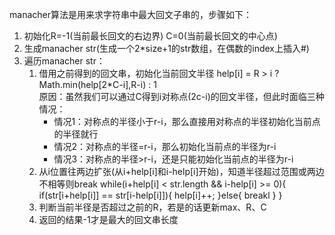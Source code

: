 manacher算法是用来求字符串中最大回文子串的，步骤如下：

1. 初始化R=-1(当前最长回文的右边界) C=0(当前最长回文的中心点)
2. 生成manacher str(生成一个2*size+1的str数组，在偶数的index上插入#)
2. 遍历manacher str：
    1. 借用之前得到的回文串，初始化当前回文半径
       help[i] = R > i ? Math.min(help[2*C-i],R-i) : 1\
       原因：虽然我们可以通过C得到i对称点(2c-i)的回文半径，但此时面临三种情况：
        + 情况1：对称点的半径小于r-i，那么直接用对称点的半径初始化当前点的半径就行
        + 情况2：对称点的半径=r-i，那么初始化当前点的半径为r-i
        + 情况3：对称点的半径>r-i，还是只能初始化当前点的半径为r-i
    2. 从i位置往两边扩张(从i+help[i]和i-help[i]开始)，知道半径超过范围或两边不相等则break
       while(i+help[i] < str.length && i-help[i] >= 0){
          if(str[i+help[i]] == str[i-help[i]]){
            help[i]++;
          }else{
            breakl
          }
       }
    3. 判断当前半径是否超过之前的R，若是的话更新max、R、C 
    4. 返回的结果-1才是最大的回文串长度